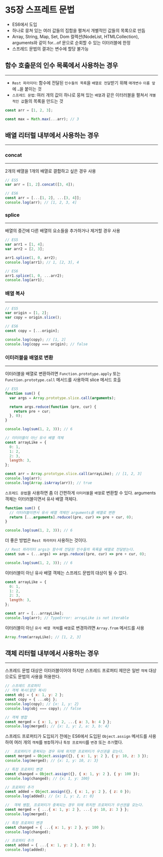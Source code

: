 # 35장 스프레트 문법

- ES6에서 도입
- 하나로 뭉쳐 있는 여러 값들의 집합을 펼쳐서 개별적인 값들의 목록으로 만듬
- Array, String, Map, Set, Dom 컬렉션(NodeList, HTMLCollection), arguments와 같이 for…of 문으로 순회할 수 있는 이터러블에 한정
- 스프레드 문법의 결과는 변수에 할당 불가능

## 함수 호출문의 인수 목록에서 사용하는 경우

---

- `Rest 파라미터`: 함수에 전달된 `인수들의 목록`을 `배열로 전달`받기 위해 `매개변수` `이름 앞`에 `…`을 붙이는 것
- `스프레드 문법`: 여러 개의 값이 하나로 뭉쳐 있는 `배열`과 같은 이터러블을 펼쳐서 `개별적인 값`들의 목록을 만드는 것

```jsx
const arr = [1, 2, 3];

const max = Math.max(...arr); // 3
```

## 배열 리터럴 내부에서 사용하는 경우

---

### concat

---

2개의 배열을 1개의 배열로 결합하고 싶은 경우 사용

```jsx
// ES5
var arr = [1, 2].concat([3, 4]);

// ES6
const arr = [...[1, 2], ...[3, 4]];
console.log(arr); // [1, 2, 3, 4]
```

### splice

---

배열의 중간에 다른 배열의 요소들을 추가하거나 제거할 경우 사용

```jsx
// ES5
var arr1 = [1, 4];
var arr2 = [2, 3];

arr1.splice(1, 0, arr2);
console.log(arr1); // 1, [2, 3], 4

// ES6
arr1.splice(1, 0, ...arr2);
console.log(arr1);
```

### 배열 복사

---

```jsx
// ES5
var origin = [1, 2];
var copy = origin.slice();

// ES6
const copy = [...origin];

console.log(copy); // [1, 2]
console.log(copy === origin); // false
```

### 이터러블을 배열로 변환

---

이터러블을 배열로 변환하려면 `Function.prototype.apply` 또는 `Function.prototype.call` 메서드를 사용하여 slice 메서드 호출

```jsx
// ES5
function sum() {
  var args = Array.prototype.slice.call(arguments);

  return args.reduce(function (pre, cur) {
    return pre + cur;
  }, 0);
}

console.log(sum(1, 2, 3)); // 6
```

```jsx
// 이터러블이 아닌 유사 배열 객체
const arrayLike = {
  0: 1,
  1: 2,
  2: 3,
  length: 3,
};

const arr = Array.prototype.slice.call(arrayLike); // [1, 2, 3]
console.log(arr);
console.log(Array.isArray(arr)); // true
```

`스프레드 문법`을 사용하면 좀 더 간편하게 `이터러블`을 `배열`로 변환할 수 있다. arguments 객체는 이터러블이면서 유사 배열 객체다.

```jsx
function sum() {
  // 이터러블이면서 유사 배열 객체인 arguments를 배열로 변환
  return [...arguments].reduce((pre, cur) => pre + cur, 0);
}

console.log(sum(1, 2, 3)); // 6
```

더 좋은 방법은 `Rest 파라미터` 사용하는 것이다.

```jsx
// Rest 파라미터 args는 함수에 전달된 인수들의 목록을 배열로 전달받는다.
const sum = (...args) => args.reduce((pre, cur) => pre + cur, 0);

console.log(sum(1, 2, 3)); // 6
```

이터러블이 아닌 유사 배열 객체는 스프레드 문법의 대상이 될 수 없다.

```jsx
const arrayLike = {
  0: 1,
  1: 2,
  2: 3,
  length: 3,
};

const arr = [...arrayLike];
console.log(arr); // TypeError: arrayLike is not iterable
```

이터러블이 아닌 `유사 배열 객체`를 `배열`로 변경하려면 `Array.from` 메서드를 사용

```jsx
Array.from(arrayLike); // [1, 2, 3]
```

## 객체 리터럴 내부에서 사용하는 경우

---

스프레드 문법 대상은 이터러블이어야 하지만 스프레드 프로퍼티 제안은 일반 `객체` 대상으로도 문법의 사용을 허용한다.

```jsx
// 스프레드 프로퍼티
// 객체 복사(얕은 복사)
const obj = { x: 1, y: 2 };
const copy = { ...obj };
console.log(copy); // {x: 1, y: 2}
console.log(obj === copy); // false

// 객체 병합
const merged = { x: 1, y: 2, ...{ a: 3, b: 4 } };
console.log(merged); // {x: 1, y: 2, a: 3, b: 4}
```

스프레드 프로퍼티가 도입되기 전에는 ES6에서 도입된 `Object.assign` 메서드를 사용하여 여러 개의 `객체`를 `병합`하거나 `특정 프로퍼티`를 `변경` 또는 `추가`했다.

```jsx
//  프로퍼티가 중복되는 경우 뒤에 위치한 프로퍼티가 우선권을 갖는다.
const merged = Object.assign({}, { x: 1, y: 2 }, { y: 10, z: 3 });
console.log(merged); // {x: 1, y: 10, z: 3}

// 특정 프로퍼티 변경
const changed = Object.assign({}, { x: 1, y: 2 }, { y: 100 });
console.log(changed); // {x: 1, y: 100}

// 프로퍼티 추가
const added = Object.assign({}, { x: 1, y: 2 }, { z: 0 });
console.log(added); // {x: 1, y: 2, z: 0}
```

```jsx
//  객체 병합, 프로퍼티가 중복되는 경우 뒤에 위치한 프로퍼티가 우선권을 갖는다.
const merged = { ...{ x: 1, y: 2 }, ...{ y: 10, z: 3 } };
console.log(merged);

// 특정 프로퍼티 변경
const changed = { ...{ x: 1, y: 2 }, y: 100 };
console.log(changed);

// 프로퍼티 추가
const added = { ...{ x: 1, y: 2 }, z: 0 };
console.log(added);
```
